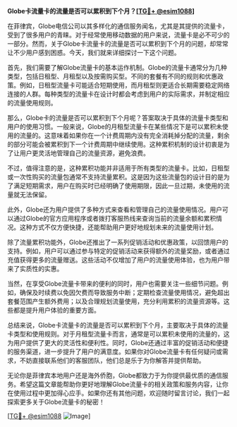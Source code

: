 **Globe卡流量卡的流量是否可以累积到下个月？[[TG💪+ @esim1088](https://t.me/s/esim1088)]**

在菲律宾，Globe电信公司以其多样化的通信服务闻名，尤其是其提供的流量卡，受到了很多用户的青睐。对于经常使用移动数据的用户来说，流量卡是必不可少的一部分。然而，关于Globe卡流量卡的流量是否可以累积到下个月的问题，却常常让不少用户感到困惑。今天，我们就来详细探讨一下这个问题。

首先，我们需要了解Globe流量卡的基本运作机制。Globe的流量卡通常分为几种类型，包括日租型、月租型以及按需购买型。不同的套餐有不同的规则和优惠政策。例如，日租型流量卡可能适合短期使用，而月租型则更适合长期需要稳定网络连接的人群。每种类型的流量卡在设计时都会考虑到用户的实际需求，并制定相应的流量使用规则。

那么，Globe卡的流量是否可以累积到下个月呢？答案取决于具体的流量卡类型和用户的使用习惯。一般来说，Globe的月租型流量卡在某些情况下是可以累积未使用的流量的。这意味着如果你在一个计费周期内没有完全消耗掉分配的流量，剩余的部分可能会被累积到下一个计费周期中继续使用。这种累积机制的设计初衷是为了让用户更灵活地管理自己的流量资源，避免浪费。

不过，值得注意的是，这种累积功能并非适用于所有类型的流量卡。比如，日租型或一次性购买的流量包通常不支持流量累积。这是因为这些流量包的设计目的是为了满足短期需求，用户在购买时已经明确了使用期限，因此一旦过期，未使用的流量就无法保留。

此外，Globe还为用户提供了多种方式来查看和管理自己的流量使用情况。用户可以通过Globe的官方应用程序或者拨打客服热线来查询当前的流量余额和累积情况。这种方式不仅方便快捷，还能帮助用户更好地规划未来的流量使用计划。

除了流量累积功能外，Globe还推出了一系列促销活动和优惠政策，以回馈用户的支持。例如，用户可以通过参与特定的促销活动来获得额外的流量奖励，或者通过充值获得更多的流量赠送。这些活动不仅增加了用户的流量使用体验，也为用户带来了实质性的实惠。

当然，在享受Globe流量卡带来的便利的同时，用户也需要关注一些细节问题。例如，确保及时续费以免因欠费而导致服务中断；定期检查流量使用情况，避免超出套餐范围产生额外费用；以及合理规划流量使用，充分利用累积的流量资源等。这些都是提升用户体验的重要方面。

总结来说，Globe卡流量卡的流量是否可以累积到下个月，主要取决于具体的流量卡类型和使用规则。对于月租型流量卡而言，通常是可以累积未使用的流量的，这为用户提供了更大的灵活性和便利性。同时，Globe还通过丰富的促销活动和便捷的服务渠道，进一步提升了用户的满意度。如果你对Globe流量卡有任何疑问或需求，不妨直接联系他们的客服团队，他们总是乐于为你解答并提供帮助。

无论你是菲律宾本地用户还是海外侨胞，Globe都致力于为你提供最优质的通信服务。希望这篇文章能帮助你更好地理解Globe流量卡的相关政策和服务内容，让你在使用过程中更加得心应手。如果你还有其他问题，欢迎随时留言讨论，我们一起探索更多关于Globe流量卡的秘密！

[[TG💪+ @esim1088](https://t.me/s/esim1088) ![Image](https://i.postimg.cc/4NQfJmqS/Snipaste-2025-05-13-00-14-12.png)]